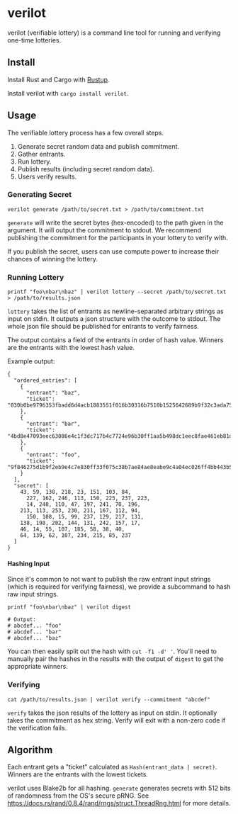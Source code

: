 # verilot

verilot (verifiable lottery) is a command line tool for running and verifying one-time lotteries.

## Install

Install Rust and Cargo with [Rustup](http://rustup.rs).

Install verilot with `cargo install verilot`.

## Usage

The verifiable lottery process has a few overall steps.

1. Generate secret random data and publish commitment.
1. Gather entrants.
1. Run lottery.
1. Publish results (including secret random data).
1. Users verify results.

### Generating Secret

```
verilot generate /path/to/secret.txt > /path/to/commitment.txt
```

`generate` will write the secret bytes (hex-encoded) to the path given in the argument.
It will output the commitment to stdout.
We recommend publishing the commitment for the participants in your lottery to verify with.

If you publish the secret, users can use compute power to increase their chances of winning the lottery.

### Running Lottery

```
printf "foo\nbar\nbaz" | verilot lottery --secret /path/to/secret.txt > /path/to/results.json
```

`lottery` takes the list of entrants as newline-separated arbitrary strings as input on stdin.
It outputs a json structure with the outcome to stdout.
The whole json file should be published for entrants to verify fairness.

The output contains a field of the entrants in order of hash value.
Winners are the entrants with the lowest hash value.

Example output:

```
{
  "ordered_entries": [
    {
      "entrant": "baz",
      "ticket": "030b0be9796353fbadd6d4acb1883551f016b30316b7510b1525642689b9f32c3ada75bb4ba005a4abcf61a8e09ec0c8a2410a0415d0a9642e08b622290a49c8"
    },
    {
      "entrant": "bar",
      "ticket": "4bd8e47093eec63086e4c1f3dc717b4c7724e96b30ff1aa5b498dc1eec8fae461eb81dd6ecedb208bc166f50dc260c9e9f60d3a2cf1e8a15a8f3cba36fd3b247"
    },
    {
      "entrant": "foo",
      "ticket": "9f846275d1b9f2eb9e4c7e830ff33f075c38b7ae84ae8eabe9c4a04ec026ff4bb443b57a5324c0f498adf98c2a5fd35cd638381eaa784ae262248d3e084b1f8e"
    }
  ],
  "secret": [
    43, 59, 138, 218, 23, 151, 103, 84,
	  227, 162, 246, 113, 150, 225, 237, 223,
	  14, 248, 110, 47, 197, 241, 70, 196,
    213, 113, 253, 230, 211, 167, 112, 94,
	  150, 108, 15, 99, 237, 129, 217, 131,
    138, 198, 202, 144, 131, 242, 157, 17,
    46, 14, 55, 107, 185, 58, 38, 40,
    64, 139, 62, 107, 234, 215, 85, 237
  ]
}
```

#### Hashing Input

Since it's common to not want to publish the raw entrant input strings (which is required for verifying fairness), we provide a subcommand to hash raw input strings.

```
printf "foo\nbar\nbaz" | verilot digest

# Output:
# abcdef... "foo"
# abcdef... "bar"
# abcdef... "baz"
```

You can then easily split out the hash with `cut -f1 -d' '`.
You'll need to manually pair the hashes in the results with the output of `digest` to get the appropriate winners.

### Verifying

```
cat /path/to/results.json | verilot verify --commitment "abcdef"
```

`verify` takes the json results of the lottery as input on stdin.
It optionally takes the commitment as hex string.
Verify will exit with a non-zero code if the verification fails.

## Algorithm

Each entrant gets a "ticket" calculated as `Hash(entrant_data | secret)`.
Winners are the entrants with the lowest tickets.

verilot uses Blake2b for all hashing.
`generate` generates secrets with 512 bits of randomness from the OS's secure pRNG.
See https://docs.rs/rand/0.8.4/rand/rngs/struct.ThreadRng.html for more details.
